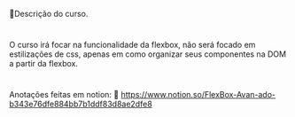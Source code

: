 📜Descrição do curso.
#
O curso irá focar na funcionalidade da flexbox, não será focado em estilizações de css, apenas em como organizar seus componentes na DOM a partir da flexbox.
#
Anotações feitas em notion: 🔗 https://www.notion.so/FlexBox-Avan-ado-b343e76dfe884bb7b1ddf83d8ae2dfe8
